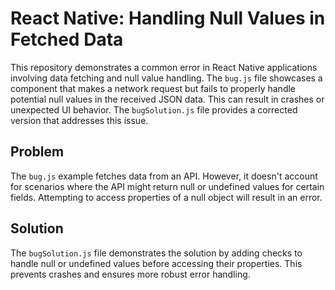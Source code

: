 # React Native: Handling Null Values in Fetched Data

This repository demonstrates a common error in React Native applications involving data fetching and null value handling.  The `bug.js` file showcases a component that makes a network request but fails to properly handle potential null values in the received JSON data. This can result in crashes or unexpected UI behavior. The `bugSolution.js` file provides a corrected version that addresses this issue.

## Problem
The `bug.js` example fetches data from an API. However, it doesn't account for scenarios where the API might return null or undefined values for certain fields. Attempting to access properties of a null object will result in an error. 

## Solution
The `bugSolution.js` file demonstrates the solution by adding checks to handle null or undefined values before accessing their properties.  This prevents crashes and ensures more robust error handling.